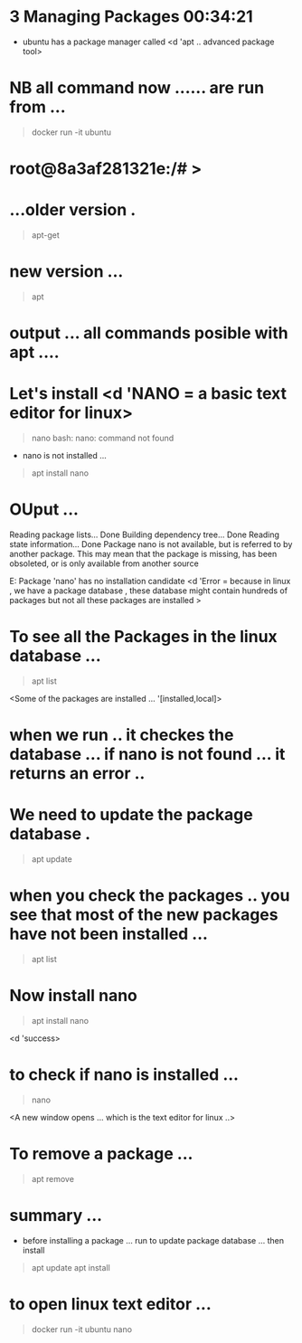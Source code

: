 #    3 Managing Packages    00:34:21 

- ubuntu has a package manager called <d 'apt .. advanced package tool>

# NB all  command now ......  are run from ... 

> docker run -it ubuntu

# root@8a3af281321e:/# >

# ...older version . 
> apt-get 

# new version ... 
> apt 
# output ... all commands posible with apt .... 


# Let's install <d 'NANO = a basic text editor for linux>

> nano 
bash: nano: command not found

- nano is not installed ... 

> apt install nano
# OUput ... 
Reading package lists... Done
Building dependency tree... Done
Reading state information... Done
Package nano is not available, but is referred to by another package.
This may mean that the package is missing, has been obsoleted, or
is only available from another source

E: Package 'nano' has no installation candidate 
<d 'Error = because in linux , we have a package database , these database might contain hundreds of packages but not all these packages are installed >

# To see all the Packages in the linux database ... 

> apt list

<Some of the packages are installed ... '[installed,local]>


# when we run <apt install nano> .. it checkes the database ... if nano is not found ... it returns an error .. 

# We need to  update the package database .

> apt update

# when you check the packages .. you see that  most of the new packages have not been installed ... 

> apt list  

# Now install nano 

> apt install  nano

<d 'success> 

# to  check if nano is installed ... 

> nano 

<A new window opens ... which is the text editor for linux ..>






# To remove a package ... 

> apt remove <packagename>










# summary ... 

- before installing a package ... run  <d apt update> to update package database ... then install 

> apt update 
> apt install <packagename> 









































# to open linux  text editor ... 

> docker run -it ubuntu 
> nano

